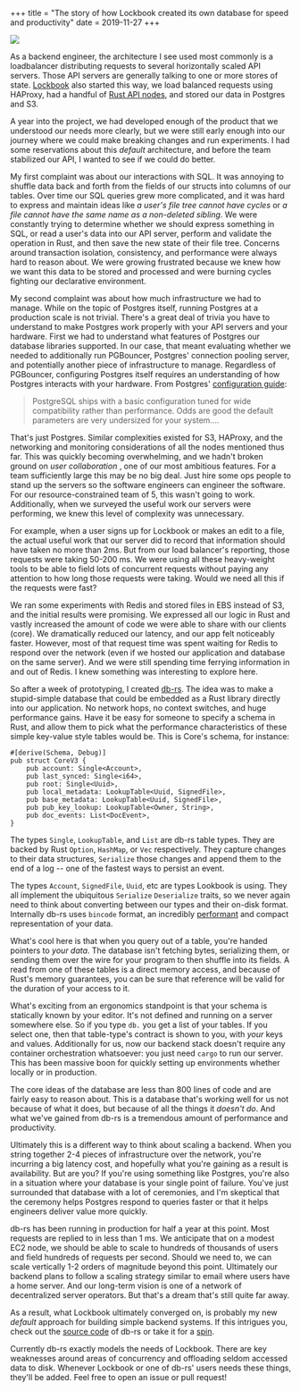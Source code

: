 +++
title = "The story of how Lockbook created its own database for speed and productivity"
date = 2019-11-27
+++


[![](https://substackcdn.com/image/fetch/w_1456,c_limit,f_auto,q_auto:good,fl_progressive:steep/https%3A%2F%2Fsubstack-post-media.s3.amazonaws.com%2Fpublic%2Fimages%2F5fa91464-5596-4743-a17d-a324b4f43e8c_1018x994.png)](https://substackcdn.com/image/fetch/f_auto,q_auto:good,fl_progressive:steep/https%3A%2F%2Fsubstack-post-media.s3.amazonaws.com%2Fpublic%2Fimages%2F5fa91464-5596-4743-a17d-a324b4f43e8c_1018x994.png)

As a backend engineer, the architecture I see used most commonly is a loadbalancer distributing requests to several horizontally scaled API servers. Those API servers are generally talking to one or more stores of state. [Lockbook](https://parth.cafe/p/introducing-lockbook) also started this way, we load balanced requests using HAProxy, had a handful of [Rust API nodes](https://parth.cafe/p/why-lockbook-chose-rust), and stored our data in Postgres and S3.

A year into the project, we had developed enough of the product that we understood our needs more clearly, but we were still early enough into our journey where we could make breaking changes and run experiments. I had some reservations about this _default_ architecture, and before the team stabilized our API, I wanted to see if we could do better.

My first complaint was about our interactions with SQL. It was annoying to shuffle data back and forth from the fields of our structs into columns of our tables. Over time our SQL queries grew more complicated, and it was hard to express and maintain ideas like _a user's file tree cannot have cycles_ or _a file cannot have the same name as a non-deleted sibling_. We were constantly trying to determine whether we should express something in SQL, or read a user's data into our API server, perform and validate the operation in Rust, and then save the new state of their file tree. Concerns around transaction isolation, consistency, and performance were always hard to reason about. We were growing frustrated because we knew how we want this data to be stored and processed and were burning cycles fighting our declarative environment.

My second complaint was about how much infrastructure we had to manage. While on the topic of Postgres itself, running Postgres at a production scale is not trivial. There's a great deal of trivia you have to understand to make Postgres work properly with your API servers and your hardware. First we had to understand what features of Postgres our database libraries supported. In our case, that meant evaluating whether we needed to additionally run PGBouncer, Postgres' connection pooling server, and potentially another piece of infrastructure to manage. Regardless of PGBouncer, configuring Postgres itself requires an understanding of how Postgres interacts with your hardware. From Postgres' [configuration guide](https://wiki.postgresql.org/wiki/Tuning_Your_PostgreSQL_Server):

> PostgreSQL ships with a basic configuration tuned for wide compatibility rather than performance. Odds are good the default parameters are very undersized for your system....

That's just Postgres. Similar complexities existed for S3, HAProxy, and the networking and monitoring considerations of all the nodes mentioned thus far. This was quickly becoming overwhelming, and we hadn't broken ground on _user collaboration_ , one of our most ambitious features. For a team sufficiently large this may be no big deal. Just hire some ops people to stand up the servers so the software engineers can engineer the software. For our resource-constrained team of 5, this wasn't going to work. Additionally, when we surveyed the useful work our servers were performing, we knew this level of complexity was unnecessary.

For example, when a user signs up for Lockbook or makes an edit to a file, the actual useful work that our server did to record that information should have taken no more than 2ms. But from our load balancer's reporting, those requests were taking 50-200 ms. We were using all these heavy-weight tools to be able to field lots of concurrent requests without paying any attention to how long those requests were taking. Would we need all this if the requests were fast?

We ran some experiments with Redis and stored files in EBS instead of S3, and the initial results were promising. We expressed all our logic in Rust and vastly increased the amount of code we were able to share with our clients (core). We dramatically reduced our latency, and our app felt noticeably faster. However, most of that request time was spent waiting for Redis to respond over the network (even if we hosted our application and database on the same server). And we were still spending time ferrying information in and out of Redis. I knew something was interesting to explore here.

So after a week of prototyping, I created [db-rs](https://github.com/parth/db-rs). The idea was to make a stupid-simple database that could be embedded as a Rust library directly into our application. No network hops, no context switches, and huge performance gains. Have it be easy for someone to specify a schema in Rust, and allow them to pick what the performance characteristics of these simple key-value style tables would be. This is Core's schema, for instance:
    
    
    #[derive(Schema, Debug)]
    pub struct CoreV3 {
        pub account: Single<Account>,
        pub last_synced: Single<i64>,
        pub root: Single<Uuid>,
        pub local_metadata: LookupTable<Uuid, SignedFile>,
        pub base_metadata: LookupTable<Uuid, SignedFile>,
        pub pub_key_lookup: LookupTable<Owner, String>,
        pub doc_events: List<DocEvent>,
    }
    

The types `Single`, `LookupTable`, and `List` are db-rs table types. They are backed by Rust `Option`, `HashMap`, or `Vec` respectively. They capture changes to their data structures, `Serialize` those changes and append them to the end of a log -- one of the fastest ways to persist an event.

The types `Account`, `SignedFile`, `Uuid`, etc are types Lookbook is using. They all implement the ubiquitous `Serialize` `Deserialize` traits, so we never again need to think about converting between our types and their on-disk format. Internally db-rs uses `bincode` format, an incredibly [performant](https://github.com/djkoloski/rust_serialization_benchmark) and compact representation of your data.

What's cool here is that when you query out of a table, you're handed pointers to _your data_. The database isn't fetching bytes, serializing them, or sending them over the wire for your program to then shuffle into its fields. A read from one of these tables is a direct memory access, and because of Rust's memory guarantees, you can be sure that reference will be valid for the duration of your access to it.

What's exciting from an ergonomics standpoint is that your schema is statically known by your editor. It's not defined and running on a server somewhere else. So if you type `db.` you get a list of your tables. If you select one, then that table-type's contract is shown to you, with _your_ keys and values. Additionally for us, now our backend stack doesn't require any container orchestration whatsoever: you just need `cargo` to run our server. This has been massive boon for quickly setting up environments whether locally or in production.

The core ideas of the database are less than 800 lines of code and are fairly easy to reason about. This is a database that's working well for us not because of what it does, but because of all the things it _doesn't do_. And what we've gained from db-rs is a tremendous amount of performance and productivity.

Ultimately this is a different way to think about scaling a backend. When you string together 2-4 pieces of infrastructure over the network, you're incurring a big latency cost, and hopefully what you're gaining as a result is availability. But are you? If you're using something like Postgres, you're also in a situation where your database is your single point of failure. You've just surrounded that database with a lot of ceremonies, and I'm skeptical that the ceremony helps Postgres respond to queries faster or that it helps engineers deliver value more quickly.

db-rs has been running in production for half a year at this point. Most requests are replied to in less than 1 ms. We anticipate that on a modest EC2 node, we should be able to scale to hundreds of thousands of users and field hundreds of requests per second. Should we need to, we can scale vertically 1-2 orders of magnitude beyond this point. Ultimately our backend plans to follow a scaling strategy similar to email where users have a home server. And our long-term vision is one of a network of decentralized server operators. But that's a dream that's still quite far away.

As a result, what Lockbook ultimately converged on, is probably my new _default_ approach for building simple backend systems. If this intrigues you, check out the [source code](https://github.com/parth/db-rs) of db-rs or take it for a [spin](https://crates.io/crates/db-rs).

Currently db-rs exactly models the needs of Lockbook. There are key weaknesses around areas of concurrency and offloading seldom accessed data to disk. Whenever Lockbook or one of db-rs' users needs these things, they'll be added. Feel free to open an issue or pull request!

